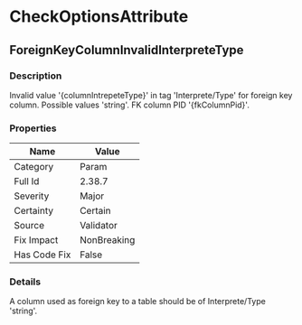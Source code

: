﻿---  
uid: Validator_2_38_7  
---

# CheckOptionsAttribute

## ForeignKeyColumnInvalidInterpreteType

### Description

Invalid value '{columnIntrepeteType}' in tag 'Interprete\/Type' for foreign key column. Possible values 'string'. FK column PID '{fkColumnPid}'.

### Properties

| Name         | Value       |
| ------------ | ----------- |
| Category     | Param       |
| Full Id      | 2.38.7      |
| Severity     | Major       |
| Certainty    | Certain     |
| Source       | Validator   |
| Fix Impact   | NonBreaking |
| Has Code Fix | False       |

### Details

A column used as foreign key to a table should be of Interprete\/Type 'string'.
